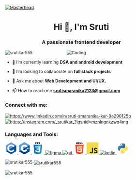 [![Masterhead](https://user-images.githubusercontent.com/74038190/226190894-18e959ba-d458-4a94-ac44-790190f2a947.gif)](https://Srutikar555.io)
<h1 align="center">Hi 👋, I'm Sruti</h1>
<h3 align="center">A passionate frontend developer</h3>
<img align="right" alt="Coding" width="300" src="https://steamuserimages-a.akamaihd.net/ugc/1631947648964785474/81CBA15178466DD47195A239232202E78987B714/?imw=637&imh=358&ima=fit&impolicy=Letterbox&imcolor=%23000000&letterbox=true">

<p align="left"> <img src="https://komarev.com/ghpvc/?username=srutikar555&label=Profile%20views&color=0e75b6&style=flat" alt="srutikar555" /> </p>

- 🌱 I’m currently learning **DSA and android development**

- 👯 I’m looking to collaborate on **full stack projects**

- 💬 Ask me about **Web Development and UI/UX.**

- 📫 How to reach me **srutismaranika2123@gmail.com**

<h3 align="left">Connect with me:</h3>
<p align="left">
<a href="https://linkedin.com/in/https://www.linkedin.com/in/sruti-smaranika-kar-9a290125b" target="blank"><img align="center" src="https://stock.adobe.com/in/images/linkedin-set-of-social-media-logos/296542385" alt="https://www.linkedin.com/in/sruti-smaranika-kar-9a290125b" height="30" width="40" /></a>
<a href="https://instagram.com/https://instagram.com/_srutikar_?igshid=mznlngnkzwq4mg" target="blank"><img align="center" src="https://www.freepik.com/free-photos-vectors/instagram-logo" alt="https://instagram.com/_srutikar_?igshid=mznlngnkzwq4mg" height="30" width="40" /></a>
</p>

<h3 align="left">Languages and Tools:</h3>
<p align="left"> <a href="https://www.cprogramming.com/" target="_blank" rel="noreferrer"> <img src="https://raw.githubusercontent.com/devicons/devicon/master/icons/c/c-original.svg" alt="c" width="40" height="40"/> </a> <a href="https://www.w3schools.com/cpp/" target="_blank" rel="noreferrer"> <img src="https://raw.githubusercontent.com/devicons/devicon/master/icons/cplusplus/cplusplus-original.svg" alt="cplusplus" width="40" height="40"/> </a> <a href="https://www.w3schools.com/css/" target="_blank" rel="noreferrer"> <img src="https://raw.githubusercontent.com/devicons/devicon/master/icons/css3/css3-original-wordmark.svg" alt="css3" width="40" height="40"/> </a> <a href="https://www.figma.com/" target="_blank" rel="noreferrer"> <img src="https://www.vectorlogo.zone/logos/figma/figma-icon.svg" alt="figma" width="40" height="40"/> </a> <a href="https://git-scm.com/" target="_blank" rel="noreferrer"> <img src="https://www.vectorlogo.zone/logos/git-scm/git-scm-icon.svg" alt="git" width="40" height="40"/> </a> <a href="https://www.w3.org/html/" target="_blank" rel="noreferrer"> <img src="https://raw.githubusercontent.com/devicons/devicon/master/icons/html5/html5-original-wordmark.svg" alt="html5" width="40" height="40"/> </a> <a href="https://developer.mozilla.org/en-US/docs/Web/JavaScript" target="_blank" rel="noreferrer"> <img src="https://raw.githubusercontent.com/devicons/devicon/master/icons/javascript/javascript-original.svg" alt="javascript" width="40" height="40"/> </a> <a href="https://kotlinlang.org" target="_blank" rel="noreferrer"> <img src="https://www.vectorlogo.zone/logos/kotlinlang/kotlinlang-icon.svg" alt="kotlin" width="40" height="40"/> </a> <a href="https://www.python.org" target="_blank" rel="noreferrer"> <img src="https://raw.githubusercontent.com/devicons/devicon/master/icons/python/python-original.svg" alt="python" width="40" height="40"/> </a> </p>

<p><img align="left" src="https://github-readme-stats.vercel.app/api/top-langs?username=srutikar555&show_icons=true&locale=en&layout=compact" alt="srutikar555" /></p>

<p>&nbsp;<img align="center" src="https://github-readme-stats.vercel.app/api?username=srutikar555&show_icons=true&locale=en" alt="srutikar555" /></p>

<p><img align="center" src="https://github-readme-streak-stats.herokuapp.com/?user=srutikar555&" alt="srutikar555" /></p>

